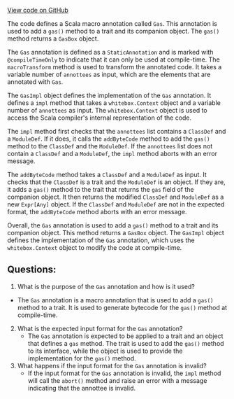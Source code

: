 [View code on GitHub](https://github.com/alephium/alephium/macros/src/main/scala/org/alephium/macros/Gas.scala)

The code defines a Scala macro annotation called `Gas`. This annotation is used to add a `gas()` method to a trait and its companion object. The `gas()` method returns a `GasBox` object. 

The `Gas` annotation is defined as a `StaticAnnotation` and is marked with `@compileTimeOnly` to indicate that it can only be used at compile-time. The `macroTransform` method is used to transform the annotated code. It takes a variable number of `annottees` as input, which are the elements that are annotated with `Gas`. 

The `GasImpl` object defines the implementation of the `Gas` annotation. It defines a `impl` method that takes a `whitebox.Context` object and a variable number of `annottees` as input. The `whitebox.Context` object is used to access the Scala compiler's internal representation of the code. 

The `impl` method first checks that the `annottees` list contains a `ClassDef` and a `ModuleDef`. If it does, it calls the `addByteCode` method to add the `gas()` method to the `ClassDef` and the `ModuleDef`. If the `annottees` list does not contain a `ClassDef` and a `ModuleDef`, the `impl` method aborts with an error message.

The `addByteCode` method takes a `ClassDef` and a `ModuleDef` as input. It checks that the `ClassDef` is a trait and the `ModuleDef` is an object. If they are, it adds a `gas()` method to the trait that returns the `gas` field of the companion object. It then returns the modified `ClassDef` and `ModuleDef` as a new `Expr[Any]` object. If the `ClassDef` and `ModuleDef` are not in the expected format, the `addByteCode` method aborts with an error message.

Overall, the `Gas` annotation is used to add a `gas()` method to a trait and its companion object. This method returns a `GasBox` object. The `GasImpl` object defines the implementation of the `Gas` annotation, which uses the `whitebox.Context` object to modify the code at compile-time.
## Questions: 
 1. What is the purpose of the `Gas` annotation and how is it used?
   - The `Gas` annotation is a macro annotation that is used to add a `gas()` method to a trait. It is used to generate bytecode for the `gas()` method at compile-time.
2. What is the expected input format for the `Gas` annotation?
   - The `Gas` annotation is expected to be applied to a trait and an object that defines a `gas` method. The trait is used to add the `gas()` method to its interface, while the object is used to provide the implementation for the `gas()` method.
3. What happens if the input format for the `Gas` annotation is invalid?
   - If the input format for the `Gas` annotation is invalid, the `impl` method will call the `abort()` method and raise an error with a message indicating that the annottee is invalid.
